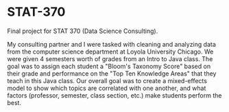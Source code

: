 # STAT-370
Final project for STAT 370 (Data Science Consulting).

My consulting partner and I were tasked with cleaning and analyzing data from the computer science department at Loyola University Chicago. We were given 4 semesters worth of grades from an Intro to Java class. The goal was to assign each student a "Bloom's Taxonomy Score" based on their grade and performance on the "Top Ten Knowledge Areas" that they teach in this Java class. Our overall goal was to create a mixed-effects model to show which topics are correlated with one another, and what factors (professor, semester, class section, etc.) make students perform the best.
